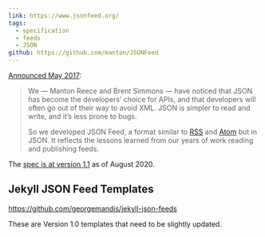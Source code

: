 ```yaml
---
link: https://www.jsonfeed.org/
tags:
  - specification
  - feeds
  - JSON
github: https://github.com/manton/JSONFeed
---
```

[Announced May 2017](https://www.jsonfeed.org/2017/05/17/announcing-json-feed.html):

> We — Manton Reece and Brent Simmons — have noticed that JSON has become the developers’ choice for APIs, and that developers will often go out of their way to avoid XML. JSON is simpler to read and write, and it’s less prone to bugs.
>
> So we developed JSON Feed, a format similar to [RSS](http://cyber.harvard.edu/rss/rss.html) and [Atom](https://tools.ietf.org/html/rfc4287) but in JSON. It reflects the lessons learned from our years of work reading and publishing feeds.

The [spec is at version 1.1](https://www.jsonfeed.org/version/1.1/) as of August 2020.

## Jekyll JSON Feed Templates

https://github.com/georgemandis/jekyll-json-feeds

These are Version 1.0 templates that need to be slightly updated.